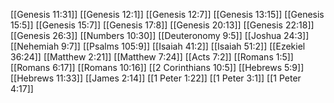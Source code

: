 [[Genesis 11:31]]
[[Genesis 12:1]]
[[Genesis 12:7]]
[[Genesis 13:15]]
[[Genesis 15:5]]
[[Genesis 15:7]]
[[Genesis 17:8]]
[[Genesis 20:13]]
[[Genesis 22:18]]
[[Genesis 26:3]]
[[Numbers 10:30]]
[[Deuteronomy 9:5]]
[[Joshua 24:3]]
[[Nehemiah 9:7]]
[[Psalms 105:9]]
[[Isaiah 41:2]]
[[Isaiah 51:2]]
[[Ezekiel 36:24]]
[[Matthew 2:21]]
[[Matthew 7:24]]
[[Acts 7:2]]
[[Romans 1:5]]
[[Romans 6:17]]
[[Romans 10:16]]
[[2 Corinthians 10:5]]
[[Hebrews 5:9]]
[[Hebrews 11:33]]
[[James 2:14]]
[[1 Peter 1:22]]
[[1 Peter 3:1]]
[[1 Peter 4:17]]
